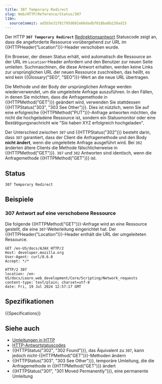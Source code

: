 ```yaml
---
title: 307 Temporary Redirect
slug: Web/HTTP/Reference/Status/307
l10n:
  sourceCommit: ad5b5e31f81795d692e66dadb7818ba8b220ad15
---
```


Der HTTP **`307 Temporary Redirect`** [Redirektionsantwort](/de/docs/Web/HTTP/Reference/Status#redirection_messages) Statuscode zeigt an, dass die angeforderte Ressource vorübergehend zur URL im {{HTTPHeader("Location")}}-Header verschoben wurde.

Ein Browser, der diesen Status erhält, wird automatisch die Ressource an der URL im `Location`-Header anfordern und den Benutzer zur neuen Seite umleiten.
Suchmaschinen, die diese Antwort erhalten, werden keine Links zur ursprünglichen URL der neuen Ressource zuschreiben, das heißt, es wird kein {{Glossary("SEO", "SEO")}}-Wert an die neue URL übertragen.

Die Methode und der Body der ursprünglichen Anfrage werden wiederverwendet, um die umgeleitete Anfrage auszuführen.
In den Fällen, in denen Sie möchten, dass die Anfragemethode in {{HTTPMethod("GET")}} geändert wird, verwenden Sie stattdessen {{HTTPStatus("303", "303 See Other")}}.
Dies ist nützlich, wenn Sie auf eine erfolgreiche {{HTTPMethod("PUT")}}-Anfrage antworten möchten, die nicht die hochgeladene Ressource ist, sondern ein Statusmonitor oder eine Bestätigungsnachricht wie "Sie haben XYZ erfolgreich hochgeladen".

Der Unterschied zwischen `307` und {{HTTPStatus("302")}} besteht darin, dass `307` garantiert, dass der Client die Anfragemethode und den Body **nicht ändert**, wenn die umgeleitete Anfrage ausgeführt wird.
Bei `302` änderten ältere Clients die Methode fälschlicherweise in {{HTTPMethod("GET")}}.
`307` und `302` Antworten sind identisch, wenn die Anfragemethode {{HTTPMethod("GET")}} ist.

## Status

```http
307 Temporary Redirect
```

## Beispiele

### 307 Antwort auf eine verschobene Ressource

Die folgende {{HTTPMethod("GET")}}-Anfrage wird an eine Ressource gestellt, die eine `307`-Weiterleitung eingerichtet hat.
Der {{HTTPHeader("Location")}}-Header enthält die URL der umgeleiteten Ressource.

```http
GET /en-US/docs/AJAX HTTP/2
Host: developer.mozilla.org
User-Agent: curl/8.6.0
Accept: */*
```

```http
HTTP/2 307
location: /en-US/docs/Learn_web_development/Core/Scripting/Network_requests
content-type: text/plain; charset=utf-8
date: Fri, 19 Jul 2024 12:57:17 GMT
```

## Spezifikationen

{{Specifications}}

## Siehe auch

- [Umleitungen in HTTP](/de/docs/Web/HTTP/Guides/Redirections)
- [HTTP-Antwortstatuscodes](/de/docs/Web/HTTP/Reference/Status)
- {{HTTPStatus("302", "302 Found")}}, das Äquivalent zu `307`, kann jedoch nicht-{{HTTPMethod("GET")}}-Methoden ändern
- {{HTTPStatus("303", "303 See Other")}}, temporäre Umleitung, die die Anfragemethode in {{HTTPMethod("GET")}} ändert
- {{HTTPStatus("301", "301 Moved Permanently")}}, eine permanente Umleitung
